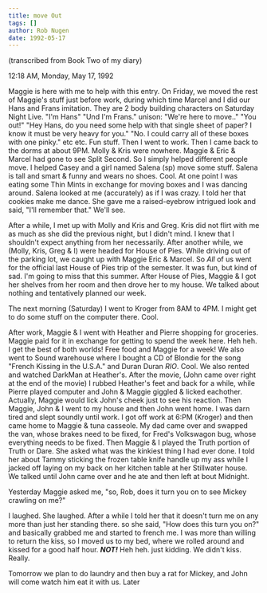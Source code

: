 ```yaml
---
title: move Out
tags: []
author: Rob Nugen
date: 1992-05-17
---
```


<p class=note>(transcribed from Book Two of my diary)

<p class=date>12:18 AM, Monday, May 17, 1992

<p>Maggie is here with me to help with this entry.  On Friday, we
moved the rest of Maggie's stuff just before work, during which time
Marcel and I did our Hans and Frans imitation.  They are 2 body
building characters on Saturday Night Live.  "I'm Hans" "Und I'm
Frans."  unison: "We're here to move.." <CLAP> "You out!"  "Hey Hans,
do you need some help with that single sheet of paper?  I know it must
be very heavy for you."  "No. I could carry all of these boxes with
one pinky." etc etc.  Fun stuff.  Then I went to work.  Then I came
back to the dorms at about 9PM.  Molly & Kris were nowhere.  Maggie &
Eric & Marcel had gone to see Split Second.  So I simply helped
different people move.  I helped Casey and a girl named Salena (sp)
move some stuff.  Salena is tall and smart & funny and wears no
shoes.  Cool.  At one point I was eating some Thin Mints in exchange
for moving boxes and I was dancing around.  Salena looked at me
(accurately) as if I was crazy.  I told her that cookies make me
dance.  She gave me a raised-eyebrow intrigued look and said, "I'll
remember that."  We'll see.

<p>After a while, I met up with Molly and Kris and Greg.  Kris did not
flirt with me as much as she did the previous night, but I didn't
mind.  I knew that I shouldn't expect anything from her necessarily.
After another while, we (Molly, Kris, Greg & I) were headed for House
of Pies.  While driving out of the parking lot, we caught up with
Maggie Eric & Marcel.  So <em>All</em> of us went for the official
last House of Pies trip of the semester.  It was fun, but kind of
sad.  I'm going to miss that this summer.  After House of Pies, Maggie
& I got her shelves from her room and then drove her to my house.  We
talked about nothing and tentatively planned our week.

<p>The next morning (Saturday) I went to Kroger from 8AM to 4PM. I
might get to do some stuff on the computer there.  Cool.

<p>After work, Maggie & I went with Heather and Pierre shopping for
groceries.  Maggie paid for it in exchange for getting to spend the
week here.  Heh heh. I get the best of both worlds!  Free food and
Maggie for a week!  We also went to Sound warehouse where I bought a
CD of Blondie for the song "French Kissing in the U.S.A." and Duran
Duran <em>RIO</em>. Cool.  We also rented and watched DarkMan at
Heather's.  After the movie, (John came over right at the end of the
movie) I rubbed Heather's feet and back for a while, while Pierre
played computer and John & Maggie giggled & licked eachother.
Actually, Maggie would lick John's cheek just to see his reaction.
Then Maggie, John & I went to my house and then John went home.  I was
darn tired and slept soundly until work.  I got off work at 6:PM
(Kroger) and then came home to Maggie & tuna casseole.  My dad came
over and swapped the van, whose brakes need to be fixed, for Fred's
Volkswagon bug, whose everything needs to be fixed.  Then Maggie & I
played the Truth portion of Truth or Dare.  She asked what was the
kinkiest thing I had ever done.  I told her about Tammy sticking the
frozen table knife handle up my ass while I jacked off laying on my
back on her kitchen table at her Stillwater house.  We talked until
John came over and he ate and then left at bout Midnight.

<p>Yesterday Maggie asked me, "so, Rob, does it turn you on to see
Mickey crawling on me?"

<p>I laughed.  She laughed.  After a while I told her that it doesn't
turn me on any more than just her standing there.  so she said, "How
does this turn you on?" and basically grabbed me and started to french
me.  I was more than willing to return the kiss, so I moved us to my
bed, where we rolled around and kissed for a good half hour.
<em><b>NOT!</b></em> Heh heh.  just kidding.  We didn't kiss.  Really.

<p>Tomorrow we plan to do laundry and then buy a rat for Mickey, and
John will come watch him eat it with us.  Later


